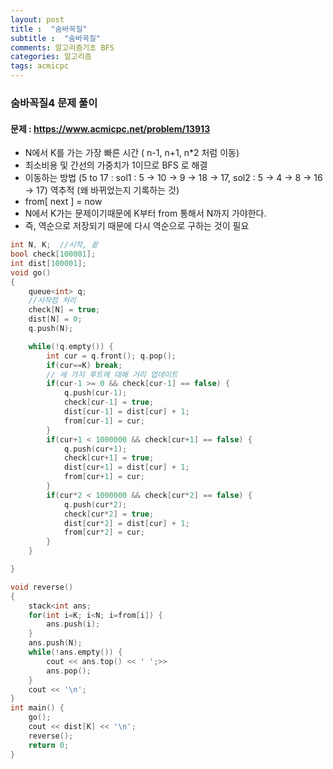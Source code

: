 ```yaml
---
layout: post
title :  "숨바꼭질"
subtitle :  "숨바꼭질"
comments: 알고리즘기초 BFS
categories: 알고리즘
tags: acmicpc
---
```


### 숨바꼭질4  문제 풀이
#### 문제 : https://www.acmicpc.net/problem/13913

- N에서 K를 가는 가장 빠른 시간 ( n-1, n+1, n*2 처럼 이동)
- 최소비용 및 간선의 가중치가 1이므로  BFS 로 해결
- 이동하는 방법 (5 to 17 : sol1 : 5 -> 10 -> 9 -> 18 -> 17,  sol2 : 5 -> 4 -> 8 -> 16 -> 17) 역추적 (왜 바뀌었는지 기록하는 것)
- from[ next ] = now
- N에서 K가는 문제이기때문에 K부터 from 통해서 N까지 가야한다.
- 즉, 역순으로 저장되기 때문에 다시 역순으로 구하는 것이 필요

```C++
int N, K;  //시작, 끝
bool check[100001];
int dist[100001];
void go() 
{
    queue<int> q;
    //시작점 처리
    check[N] = true;    
    dist[N] = 0;
    q.push(N);

    while(!q.empty()) {
        int cur = q.front(); q.pop();
        if(cur==K) break;
        // 세 가지 루트에 대해 거리 업데이트
        if(cur-1 >= 0 && check[cur-1] == false) {
            q.push(cur-1);
            check[cur-1] = true;
            dist[cur-1] = dist[cur] + 1;
            from[cur-1] = cur;
        }
        if(cur+1 < 1000000 && check[cur+1] == false) {
            q.push(cur+1);
            check[cur+1] = true;
            dist[cur+1] = dist[cur] + 1;
            from[cur+1] = cur;
        }
        if(cur*2 < 1000000 && check[cur*2] == false) {
            q.push(cur*2);
            check[cur*2] = true;
            dist[cur*2] = dist[cur] + 1;
            from[cur*2] = cur;
        }
    }

}

void reverse()
{
    stack<int ans;
    for(int i=K; i<N; i=from[i]) {
        ans.push(i);
    }
    ans.push(N);
    while(!ans.empty()) {
        cout << ans.top() << ' ';>>
        ans.pop();
    }
    cout << '\n';
}
int main() {
    go();
    cout << dist[K] << '\n';
    reverse();
    return 0;
}
```

